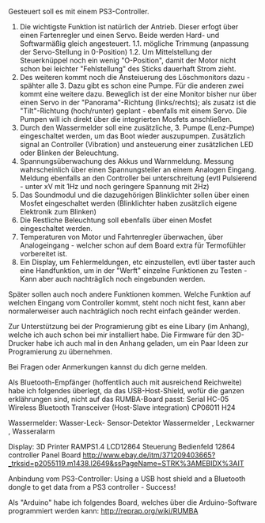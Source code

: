 
Gesteuert soll es mit einem PS3-Controller.
1. Die wichtigste Funktion ist natürlich der Antrieb. Dieser erfogt über einen Fartenregler und einen Servo. Beide werden Hard- und Softwarmäßig gleich angesteuert.
1.1. mögliche Trimmung (anpassung der Servo-Stellung in 0-Position)
1.2. Um Mittelstellung der Steuerknüppel noch ein wenig "O-Position", damit der Motor nicht schon bei leichter "Fehlstellung" des Sticks dauerhaft Strom zieht.
2. Des weiteren kommt noch die Ansteiuerung des Löschmonitors dazu - spähter alle 3. Dazu gibt es schon eine Pumpe. Für die anderen zwei kommt eine weitere dazu. Beweglich ist der eine Monitor bisher nur über einen Servo in der "Panorama"-Richtung (links/rechts); als zusatz ist die "Tilt"-Richtung (hoch/runter) geplant - ebenfalls mit einem Servo. Die Pumpen will ich direkt über die integrierten Mosfets anschließen.
3. Durch den Wassermelder soll eine zusätzliche, 3. Pumpe (Lenz-Pumpe) eingeschaltet werden, um das Boot wieder auszupumpen. Zusätzlich signal an Controller (Vibration) und ansteuerung einer zusätzlichen LED oder Blinken der Beleuchtung.
4. Spannungsüberwachung des Akkus und Warnmeldung. Messung wahrscheinlich über einen Spannungsteiler an einem Analogen Eingang. Meldung ebenfalls an den Controller bei unterschreitung (evtl Pulsierend - unter xV mit 1Hz und noch geringere Spannung mit 2Hz)
5. Das Soundmodul und die dazugehörigen Blinklichter sollen über einen Mosfet eingeschaltet werden (Blinklichter haben zusätzlich eigene Elektronik zum Blinken)
6. Die Restliche Beleuchtung soll ebenfalls über einen Mosfet eingeschaltet werden.
7. Temperaturen von Motor und Fahrtenregler überwachen, über Analogeingang - welcher schon auf dem Board extra für Termofühler vorbereitet ist.
8. Ein Display, um Fehlermeldungen, etc einzustellen, evtl über taster auch eine Handfunktion, um in der "Werft" einzelne Funktionen zu Testen - Kann aber auch nachträglich noch eingebunden werden.

Später sollen auch noch andere Funktionen kommen. Welche Funktion auf welchen Eingang vom Controller kommt, steht noch nicht fest, kann aber normalerweiser auch nachträglich noch recht einfach geänder werden.

Zur Unterstützung bei der Programierung gibt es eine Libary (im Anhang), welche ich auch schon bei mir installiert habe.
Die Firmware für den 3D-Drucker habe ich auch mal in den Anhang geladen, um ein Paar Ideen zur Programierung zu übernehmen.

Bei Fragen oder Anmerkungen kannst du dich gerne melden.

Als Bluetooth-Empfänger (hoffentlich auch mit ausreichend Reichweite) habe ich folgendes überlegt, da das USB-Host-Shield, wofür die ganzen erklährungen sind, nicht auf das RUMBA-Board passt:
Serial HC-05 Wireless Bluetooth Transceiver (Host-Slave integration) CP06011 H24

Wassermelder:
Wasser-Leck- Sensor-Detektor Wassermelder , Leckwarner , Wasseralarm

Display:
3D Printer RAMPS1.4 LCD12864 Steuerung Bedienfeld 12864 controller Panel Board
http://www.ebay.de/itm/371209403665?_trksid=p2055119.m1438.l2649&ssPageName=STRK%3AMEBIDX%3AIT


Anbindung vom PS3-Controller:
Using a USB host shield and a Bluetooth dongle to get data from a PS3 controller - Success!

Als "Arduino" habe ich folgendes Board, welches über die Arduino-Software programmiert werden kann:
http://reprap.org/wiki/RUMBA
